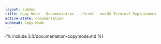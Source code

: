 ```yaml
---
layout: subdoc
title: Copy Mode - Documentation - iTerm2 - macOS Terminal Replacement
active-state: documentation
subhead: Copy Mode
---
```

{% include 3.0/documentation-copymode.md %}


